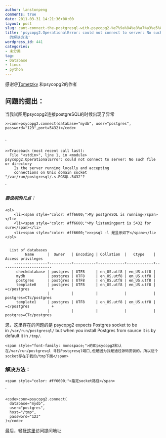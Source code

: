 ```yaml
---
author: lanstonpeng
comments: true
date: 2011-03-31 14:21:36+00:00
layout: post
slug: cant-connect-the-postgresql-with-psycopg2-%e7%9a%84%e8%a7%a3%e5%86%b3%e6%96%b9%e6%b3%95
title: 'psycopg2.OperationalError: could not connect to server: No such file or directory
  的解决方法'
wordpress_id: 441
categories:
- 未分类
tag:
- Database
- linux
- python
---
```


感谢＠[Tometzky](http://stackoverflow.com/users/15862/tometzky) 和psycopg2的作者


## **问题的提出：**


当我试图用psycopg2连接postgreSQL的时候出现了异常

    
    >>conn=psycopg2.connect(database="mydb", user="postgres", password="123",port=5432)</code>




## 

`

    
    
    >>Traceback (most recent call last):
      File "<stdin>", line 1, in <module>
    psycopg2.OperationalError: could not connect to server: No such file or directory
        Is the server running locally and accepting
        connections on Unix domain socket "/var/run/postgresql/.s.PGSQL.5432"?


`
<!-- more -->


##### 要说明的几点：



    
    
    <ol>
    	<li><span style="color: #ff6600;">My postgreSQL is running</span></li>
    	<li><span style="color: #ff6600;">My listeningport is 5432 for sure</span></li>
    	<li><span style="color: #ff6600;">>>psql -l 是显示如下</span></li>
    </ol>
    
    
      List of databases
             Name      |  Owner   | Encoding | Collation  |   Ctype    |   Access privileges
        ---------------+----------+----------+------------+------------+-----------------------
         checkdatabase | postgres | UTF8     | en_US.utf8 | en_US.utf8 |
         mydb          | postgres | UTF8     | en_US.utf8 | en_US.utf8 |
         postgres      | postgres | UTF8     | en_US.utf8 | en_US.utf8 |
         template0     | postgres | UTF8     | en_US.utf8 | en_US.utf8 | =c/postgres          +
                       |          |          |            |            | postgres=CTc/postgres
         template1     | postgres | UTF8     | en_US.utf8 | en_US.utf8 | =c/postgres          +
                       |          |          |            |            | postgres=CTc/postgres





恩，这里存在的问题的是
psycopg2 expects Postgres socket to be in `/var/run/postgresql/`
 but when you install Postgres from source it is by default it in `/tmp/`.

    
    <span style="font-family: monospace;">的即psycopg2默认在/var/run/postgresql 寻找Postgresql端口,但是因为我是通过源码安装的，所以这个socket存在于我的/tmp下面</span>




### 解决方法：



    
    <span style="color: #ff6600;">指定socket路径</span>


`



    
    <code>conn=psycopg2.connect(
      database="mydb",
      user="postgres",
      host="/tmp",
      password="123"
    )</code>


最后，轻抚[这里](http://stackoverflow.com/questions/5500332/cant-connect-the-postgresql-with-psycopg2)访问提问地址

